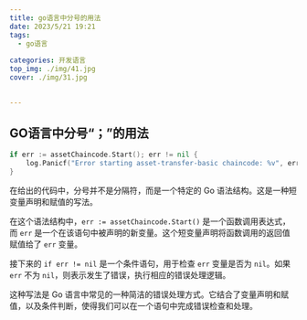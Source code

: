 ```yaml
---
title: go语言中分号的用法
date: 2023/5/21 19:21
tags: 
  - go语言
  
categories: 开发语言
top_img: ./img/41.jpg
cover: ./img/31.jpg
 

---
```


## GO语言中分号“；”的用法

```go
if err := assetChaincode.Start(); err != nil {
	log.Panicf("Error starting asset-transfer-basic chaincode: %v", err)
}
```

在给出的代码中，分号并不是分隔符，而是一个特定的 Go 语法结构。这是一种短变量声明和赋值的写法。

在这个语法结构中，`err := assetChaincode.Start()` 是一个函数调用表达式，而 `err` 是一个在该语句中被声明的新变量。这个短变量声明将函数调用的返回值赋值给了 `err` 变量。

接下来的 `if err != nil` 是一个条件语句，用于检查 `err` 变量是否为 `nil`。如果 `err` 不为 `nil`，则表示发生了错误，执行相应的错误处理逻辑。

这种写法是 Go 语言中常见的一种简洁的错误处理方式。它结合了变量声明和赋值，以及条件判断，使得我们可以在一个语句中完成错误检查和处理。